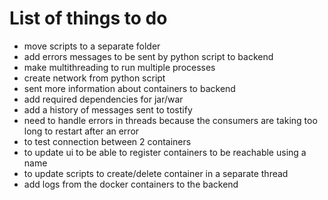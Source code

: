 # List of things to do

* move scripts to a separate folder
* add errors messages to be sent by python script to backend
* make multithreading to run multiple processes
* create network from python script
* sent more information about containers to backend
* add required dependencies for jar/war
* add a history of messages sent to tostify
* need to handle errors in threads because the consumers are taking too long to restart after an error
* to test connection between 2 containers
* to update ui to be able to register containers to be reachable using a name
* to update scripts to create/delete container in a separate thread
* add logs from the docker containers to the backend